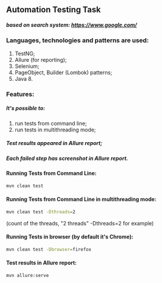 ## Automation Testing Task 
##### based on search system: https://www.google.com/

### Languages, technologies and patterns are used:
1. TestNG;
2. Allure (for reporting);
3. Selenium;
4. PageObject, Builder (Lombok) patterns;
5. Java 8.

### Features:
##### It's possible to: 
1. run tests from command line;
2. run tests in multithreading mode;
##### Test results appeared in Allure report;
##### Each failed step has screenshot in Allure report.

#### Running Tests from Command Line:
```bash
mvn clean test
```
#### Running Tests from Command Line in multithreading mode:
```bash
mvn clean test -Dthreads=2 
```
(count of the threads, "2 threads" -Dthreads=2 for example)

#### Running Tests in browser (by default it's Chrome):
```bash
mvn clean test -Dbrowser=firefox 
```

#### Test results in Allure report:
```bash
mvn allure:serve 
```
